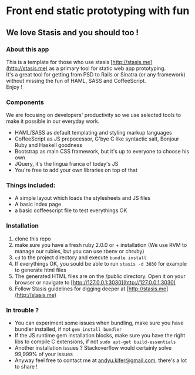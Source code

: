 # Front end static prototyping with fun

## We love Stasis and you should too \!

### About this app

This is a template for those who use stasis [http://stasis.me](http://stasis.me) as a primary tool for static web app prototyping.  
It's a great tool for getting from PSD to Rails or Sinatra \(or any framework\) without missing the fun of HAML, SASS and CoffeeScript.  
Enjoy \!

### Components

We are focusing on developers' productivity so we use selected tools to make it possible in our everyday work.

+ HAML/SASS as default templating and styling markup languages
+ CoffeeScript as JS prepocessor, G'bye C like syntactic salt, Bonjour Ruby and Haskell goodness
+ Bootstrap as main CSS framework, but it's up to everyone to choose his own
+ JQuery, it's the lingua franca of today's JS
+ You're free to add your own libraries on top of that

### Things included:

+ A simple layout which loads the stylesheets and JS files
+ A basic index page
+ a basic coffeescript file to test everythings OK

### Installation

1. clone this repo
2. make sure you have a fresh ruby 2.0.0 or + installation \(We use RVM to manage our rubies, but you can use rbenv or chruby\)
3. `cd` to the project directory and execute `bundle install`
4. If everythings OK, you sould be able to run `stasis -d 3030` for example to generate html files
5. The generated HTML files are on the /public directory. Open it on your browser or navigate to [http://127.0.0.1:3030](http://127.0.0.1:3030)
6. Follow Stasis guidelines for digging deeper at [http://stasis.me](http://stasis.me) 

### In trouble ?

+ You can experiment some issues when bundling, make sure you have bundler installed, if not `gem install bundler`
+ If the JS runtime gem installation blocks, make sure you have the right libs to compile C extensions, if not `sudo apt-get build-essentials`
+ Another installation issues ? Stackoverflow would certainly solve 99,999% of your issues
+ Anyway feel free to contact me at andyu.kifer@gmail.com, there's a lot to share \!